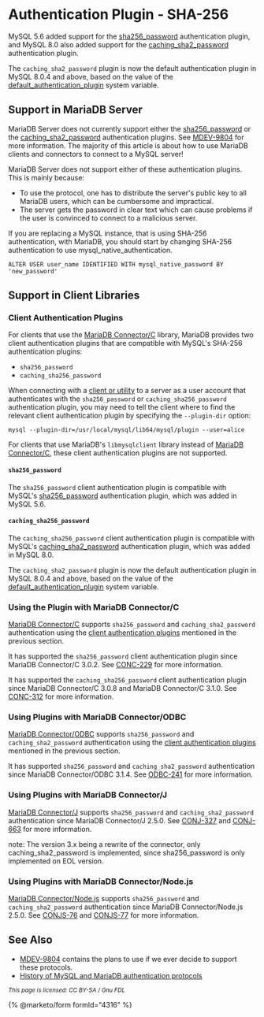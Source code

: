 # Authentication Plugin - SHA-256

MySQL 5.6 added support for the [sha256_password](https://dev.mysql.com/doc/refman/5.6/en/sha256-pluggable-authentication.html) authentication plugin, and MySQL 8.0 also added support for the [caching_sha2_password](https://dev.mysql.com/doc/refman/8.0/en/caching-sha2-pluggable-authentication.html) authentication plugin.

The `caching_sha2_password` plugin is now the default authentication plugin in MySQL 8.0.4 and above, based on the value of the [default_authentication_plugin](https://dev.mysql.com/doc/refman/8.0/en/server-system-variables.html#sysvar_default_authentication_plugin) system variable.

## Support in MariaDB Server

MariaDB Server does not currently support either the [sha256_password](https://dev.mysql.com/doc/refman/5.6/en/sha256-pluggable-authentication.html) or the [caching_sha2_password](https://dev.mysql.com/doc/refman/8.0/en/caching-sha2-pluggable-authentication.html) authentication plugins. See [MDEV-9804](https://jira.mariadb.org/browse/MDEV-9804) for more information. The majority of this article is about how to use MariaDB clients and connectors to connect to a MySQL server!

MariaDB Server does not support either of these authentication plugins. This is mainly because:

* To use the protocol, one has to distribute the server's public key to all MariaDB users, which can be cumbersome and impractical.
* The server gets the password in clear text which can cause problems if the user is convinced to connect to a malicious server.

If you are replacing a MySQL instance, that is using SHA-256 authentication, with MariaDB, you should start by changing SHA-256 authentication to use mysql\_native\_authentication.

```
ALTER USER user_name IDENTIFIED WITH mysql_native_password BY  'new_password'
```

## Support in Client Libraries

### Client Authentication Plugins

For clients that use the [MariaDB Connector/C](https://app.gitbook.com/s/CjGYMsT2MVP4nd3IyW2L/mariadb-connector-c) library, MariaDB provides two client authentication plugins that are compatible with MySQL's SHA-256 authentication plugins:

* `sha256_password`
* `caching_sha256_password`

When connecting with a [client or utility](https://github.com/mariadb-corporation/docs-server/blob/test/kb/en/clients-utilities/README.md) to a server as a user account that authenticates with the `sha256_password` or `caching_sha256_password` authentication plugin, you may need to tell the client where to find the relevant client authentication plugin by specifying the `--plugin-dir` option:

```
mysql --plugin-dir=/usr/local/mysql/lib64/mysql/plugin --user=alice
```

For clients that use MariaDB's `libmysqlclient` library instead of [MariaDB Connector/C](https://app.gitbook.com/s/CjGYMsT2MVP4nd3IyW2L/mariadb-connector-c), these client authentication plugins are not supported.

#### `sha256_password`

The `sha256_password` client authentication plugin is compatible with MySQL's [sha256_password](https://dev.mysql.com/doc/refman/5.6/en/sha256-pluggable-authentication.html) authentication plugin, which was added in MySQL 5.6.

#### `caching_sha256_password`

The `caching_sha256_password` client authentication plugin is compatible with MySQL's [caching_sha2_password](https://dev.mysql.com/doc/refman/8.0/en/caching-sha2-pluggable-authentication.html) authentication plugin, which was added in MySQL 8.0.

The `caching_sha2_password` plugin is now the default authentication plugin in MySQL 8.0.4 and above, based on the value of the [default_authentication_plugin](https://dev.mysql.com/doc/refman/8.0/en/server-system-variables.html#sysvar_default_authentication_plugin) system variable.

### Using the Plugin with MariaDB Connector/C

[MariaDB Connector/C](https://app.gitbook.com/s/CjGYMsT2MVP4nd3IyW2L/mariadb-connector-c) supports `sha256_password` and `caching_sha2_password` authentication using the [client authentication plugins](https://mariadb.com/kb/en/client-authentication-plugins) mentioned in the previous section.

It has supported the `sha256_password` client authentication plugin since MariaDB Connector/C 3.0.2. See [CONC-229](https://jira.mariadb.org/browse/CONC-229) for more information.

It has supported the `caching_sha256_password` client authentication plugin since MariaDB Connector/C 3.0.8 and MariaDB Connector/C 3.1.0. See [CONC-312](https://jira.mariadb.org/browse/CONC-312) for more information.

### Using Plugins with MariaDB Connector/ODBC

[MariaDB Connector/ODBC](https://github.com/mariadb-corporation/docs-server/blob/test/kb/en/about-mariadb-connector-odbc/README.md) supports `sha256_password` and `caching_sha2_password` authentication using the [client authentication plugins](https://github.com/mariadb-corporation/docs-server/blob/test/server/reference/plugins/authentication-plugins/client-authentication-plugins/README.md) mentioned in the previous section.

It has supported `sha256_password` and `caching_sha2_password` authentication since MariaDB Connector/ODBC 3.1.4. See [ODBC-241](https://jira.mariadb.org/browse/ODBC-241) for more information.

### Using Plugins with MariaDB Connector/J

[MariaDB Connector/J](https://github.com/mariadb-corporation/docs-server/blob/test/kb/en/about-mariadb-connector-j/README.md) supports `sha256_password` and `caching_sha2_password` authentication since MariaDB Connector/J 2.5.0. See [CONJ-327](https://jira.mariadb.org/browse/CONJ-327) and [CONJ-663](https://jira.mariadb.org/browse/CONJ-663) for more information.

note: The version 3.x being a rewrite of the connector, only caching\_sha2\_password is implemented, since sha256\_password is only implemented on EOL version.

### Using Plugins with MariaDB Connector/Node.js

[MariaDB Connector/Node.js](https://github.com/mariadb-corporation/docs-server/blob/test/kb/en/nodejs-connector/README.md) supports `sha256_password` and `caching_sha2_password` authentication since MariaDB Connector/Node.js 2.5.0. See [CONJS-76](https://jira.mariadb.org/browse/CONJS-76) and [CONJS-77](https://jira.mariadb.org/browse/CONJS-77) for more information.

## See Also

* [MDEV-9804](https://jira.mariadb.org/browse/MDEV-9804) contains the plans to use if we ever decide to support these protocols.
* [History of MySQL and MariaDB authentication protocols](https://mariadb.org/history-of-mysql-mariadb-authentication-protocols)

<sub>_This page is licensed: CC BY-SA / Gnu FDL_</sub>

{% @marketo/form formId="4316" %}
